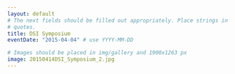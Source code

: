 ```yaml
---
layout: default
# The next fields should be filled out appropriately. Place strings in double
# quotes.
title: DSI Symposium
eventDate: "2015-04-04" # use YYYY-MM-DD

# Images should be placed in img/gallery and 1900x1263 px 
image: 20150414DSI_Symposium_2.jpg
---
```

